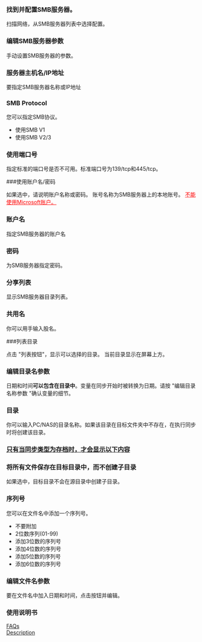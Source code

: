 ### 找到并配置SMB服务器。<br>

扫描网络，从SMB服务器列表中选择配置。<br>

### 编辑SMB服务器参数<br>

手动设置SMB服务器的参数。<br>

### 服务器主机名/IP地址<br>

要指定SMB服务器名称或IP地址 <br>

### SMB Protocol<br>

您可以指定SMB协议。<br>

- 使用SMB V1<br>
- 使用SMB V2/3<br>

### 使用端口号<br>

指定标准的端口号是否不可用。标准端口号为139/tcp和445/tcp。<br>

###使用账户名/密码<br>

如果选中，请说明账户名称或密码。 账号名称为SMB服务器上的本地账号。 <span style="color: red;"><u>不能使用Microsoft账户。</u></span> <br>

### 账户名<br>

指定SMB服务器的账户名<br>

### 密码<br>

为SMB服务器指定密码。<br>

### 分享列表<br>

显示SMB服务器目录列表。 <br>

### 共用名<br>

你可以用手输入股名。<br>

###列表目录<br>

点击 "列表按钮"，显示可以选择的目录。 当前目录显示在屏幕上方。<br>

### 编辑目录名参数<br>

日期和时间**可以包含在目录中**。变量在同步开始时被转换为日期。请按 "编辑目录名称参数 "确认变量的细节。<br>

### 目录<br>

你可以输入PC/NAS的目录名称。如果该目录在目标文件夹中不存在，在执行同步时将创建该目录。<br>

### <u>只有当同步类型为存档时，才会显示以下内容</u><br>

### 将所有文件保存在目标目录中，而不创建子目录<br>

如果选中，目标目录不会在源目录中创建子目录。<br>

### 序列号<br>

您可以在文件名中添加一个序列号。<br>

- 不要附加<br>
- 2位数序列(01-99)<br>
- 添加3位数的序列号<br>
- 添加4位数的序列号<br>
- 添加5位数的序列号<br>
- 添加6位数的序列号<br>

### 编辑文件名参数<br>

要在文件名中加入日期和时间，点击按钮并编辑。<br>

### 使用说明书<br>
[FAQs](https://sentaroh.github.io/Documents/SMBSync3/SMBSync3_FAQ_EN.htm)<br>
[Description](https://sentaroh.github.io/Documents/SMBSync3/SMBSync3_Desc_EN.htm)<br>
